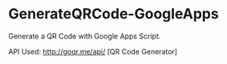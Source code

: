 # GenerateQRCode-GoogleApps
Generate a QR Code with Google Apps Script.

API Used: http://goqr.me/api/ [QR Code Generator]
